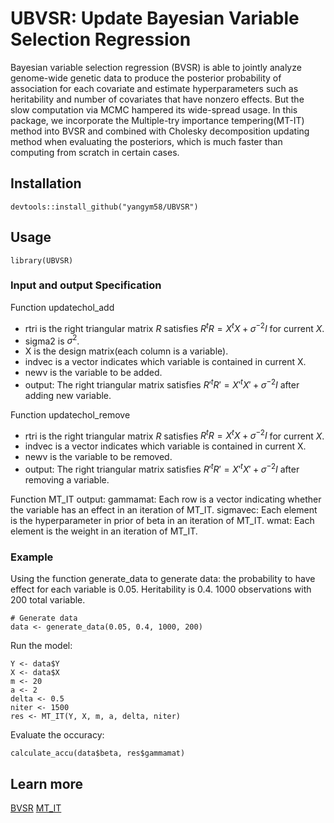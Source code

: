 # UBVSR: Update Bayesian Variable Selection Regression

Bayesian variable selection regression (BVSR) is able to jointly analyze genome-wide genetic data to produce the posterior probability of association for each covariate and estimate hyperparameters such as heritability and number of covariates that have nonzero effects. But the slow computation via MCMC hampered its wide-spread usage. In this package, we incorporate the Multiple-try importance tempering(MT-IT) method into BVSR and combined with Cholesky decomposition updating method when evaluating the posteriors, which is much faster than computing from scratch in certain cases.

## Installation
```{r eval = FALSE}
devtools::install_github("yangym58/UBVSR")
```

## Usage
```{r eval = False}
library(UBVSR)
```

### Input and output Specification
Function updatechol_add
- rtri is the right triangular matrix $R$ satisfies $R^tR=X^tX+\sigma^{-2}I$ for current $X$.
- sigma2 is $\sigma^2$.
- X is the design matrix(each column is a variable).
- indvec is a vector indicates which variable is contained in current X.
- newv is the variable to be added.
- output: The right triangular matrix satisfies $R'^tR'=X'^tX'+\sigma^{-2}I$ after adding new variable.

Function updatechol_remove
- rtri is the right triangular matrix $R$ satisfies $R^tR=X^tX+\sigma^{-2}I$ for current $X$.
- indvec is a vector indicates which variable is contained in current X.
- newv is the variable to be removed.
- output: The right triangular matrix satisfies $R'^tR'=X'^tX'+\sigma^{-2}I$ after removing a variable.

Function MT_IT 
output:
gammamat: Each row is a vector indicating whether the variable has an effect in an iteration of MT_IT.
sigmavec: Each element is the hyperparameter in prior of beta in an iteration of MT_IT.
wmat: Each element is the weight in an iteration of MT_IT.

### Example
Using the function generate_data to generate data: the probability to have effect for each variable is 0.05. Heritability is 0.4. 1000 observations with 200 total variable.
```{r eval = False}
# Generate data
data <- generate_data(0.05, 0.4, 1000, 200)
```
Run the model:
```{r eval = False}
Y <- data$Y
X <- data$X
m <- 20
a <- 2
delta <- 0.5
niter <- 1500
res <- MT_IT(Y, X, m, a, delta, niter)
```
Evaluate the occuracy:
```{r eval = False}
calculate_accu(data$beta, res$gammamat)
```

## Learn more
[BVSR](https://www.ncbi.nlm.nih.gov/pmc/articles/PMC6788783/)
[MT_IT](https://arxiv.org/abs/2304.06251)




